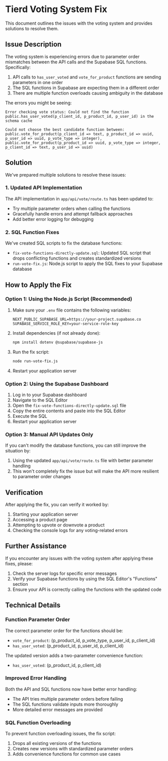 # Tierd Voting System Fix

This document outlines the issues with the voting system and provides solutions to resolve them.

## Issue Description

The voting system is experiencing errors due to parameter order mismatches between the API calls and the Supabase SQL functions. Specifically:

1. API calls to `has_user_voted` and `vote_for_product` functions are sending parameters in one order
2. The SQL functions in Supabase are expecting them in a different order
3. There are multiple function overloads causing ambiguity in the database

The errors you might be seeing:

```
Error checking vote status: Could not find the function public.has_user_voted(p_client_id, p_product_id, p_user_id) in the schema cache
```

```
Could not choose the best candidate function between: public.vote_for_product(p_client_id => text, p_product_id => uuid, p_user_id => uuid, p_vote_type => integer), public.vote_for_product(p_product_id => uuid, p_vote_type => integer, p_client_id => text, p_user_id => uuid)
```

## Solution

We've prepared multiple solutions to resolve these issues:

### 1. Updated API Implementation

The API implementation in `app/api/vote/route.ts` has been updated to:

- Try multiple parameter orders when calling the functions
- Gracefully handle errors and attempt fallback approaches
- Add better error logging for debugging

### 2. SQL Function Fixes

We've created SQL scripts to fix the database functions:

- `fix-vote-functions-directly-update.sql`: Updated SQL script that drops conflicting functions and creates standardized versions
- `run-vote-fix.js`: Node.js script to apply the SQL fixes to your Supabase database

## How to Apply the Fix

### Option 1: Using the Node.js Script (Recommended)

1. Make sure your `.env` file contains the following variables:
   ```
   NEXT_PUBLIC_SUPABASE_URL=https://your-project.supabase.co
   SUPABASE_SERVICE_ROLE_KEY=your-service-role-key
   ```

2. Install dependencies (if not already done):
   ```bash
   npm install dotenv @supabase/supabase-js
   ```

3. Run the fix script:
   ```bash
   node run-vote-fix.js
   ```

4. Restart your application server

### Option 2: Using the Supabase Dashboard

1. Log in to your Supabase dashboard
2. Navigate to the SQL Editor
3. Open the `fix-vote-functions-directly-update.sql` file
4. Copy the entire contents and paste into the SQL Editor
5. Execute the SQL
6. Restart your application server

### Option 3: Manual API Updates Only

If you can't modify the database functions, you can still improve the situation by:

1. Using the updated `app/api/vote/route.ts` file with better parameter handling
2. This won't completely fix the issue but will make the API more resilient to parameter order changes

## Verification

After applying the fix, you can verify it worked by:

1. Starting your application server
2. Accessing a product page
3. Attempting to upvote or downvote a product
4. Checking the console logs for any voting-related errors

## Further Assistance

If you encounter any issues with the voting system after applying these fixes, please:

1. Check the server logs for specific error messages
2. Verify your Supabase functions by using the SQL Editor's "Functions" section
3. Ensure your API is correctly calling the functions with the updated code

## Technical Details

### Function Parameter Order

The correct parameter order for the functions should be:

- `vote_for_product`: (p_product_id, p_vote_type, p_user_id, p_client_id)
- `has_user_voted`: (p_product_id, p_user_id, p_client_id)

The updated version adds a two-parameter convenience function:
- `has_user_voted`: (p_product_id, p_client_id)

### Improved Error Handling

Both the API and SQL functions now have better error handling:

- The API tries multiple parameter orders before failing
- The SQL functions validate inputs more thoroughly
- More detailed error messages are provided

### SQL Function Overloading

To prevent function overloading issues, the fix script:

1. Drops all existing versions of the functions
2. Creates new versions with standardized parameter orders
3. Adds convenience functions for common use cases 